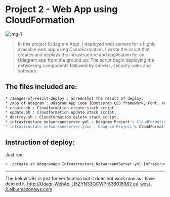 # Project 2 - Web App using CloudFormation 

![img-1](Images-of-result-deploy/Diagram-Of-Udagram-Project.jpeg)

> In this project (Udagram App), I deployed web servers for a highly available web app using CloudFormation.
> I wrote the script that creates and deploys the infrastructure and application for an Udagram app from the ground up.
> The script begin deploying the networking components followed by servers, security roles and software.

## The files included are:
```sh
* /Images-of-result-deploy : Screenshot the result of deploy.
* /App of Udagram : Udagram App Code (Bootssrap CSS framework, Font, and JavaScript libraries needed for the website to function etc ...)
* create.sh : Cloudformation create stack script. 
* update.sh : Cloudformation update stack script.
* destroy.sh : Cloudformation delete stack script.
* infrastructure_networkandserver.yml : Udagram Project's CloudFormation script.
* infrastructure_networkandserver.json : Udagram Project's CloudFormation script parameters.
```
## Instruction of deploy:

Just run;
```sh
> ./create.sh UdagramApp Infrastructure_NetworkandServer.yml Infrastructure_NetworkandServer.json
```
-----------------------------------------------------------------------
The below URL is just for verification but it does not work now as I have deleted it.
http://Udagr-WebAp-LI5ZYN33OCWP-836016382.eu-west-2.elb.amazonaws.com